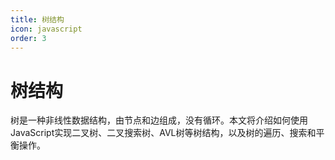 ```yaml
---
title: 树结构
icon: javascript
order: 3
---
```


# 树结构

树是一种非线性数据结构，由节点和边组成，没有循环。本文将介绍如何使用JavaScript实现二叉树、二叉搜索树、AVL树等树结构，以及树的遍历、搜索和平衡操作。

